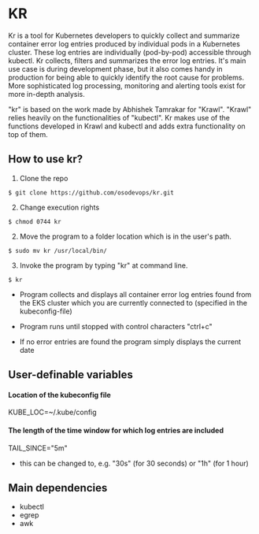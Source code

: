 # KR

Kr is a tool for Kubernetes developers to quickly collect and summarize container error log entries produced by individual pods in a Kubernetes cluster.
These log entries are individually (pod-by-pod) accessible through kubectl. Kr collects, filters and summarizes the error log entries.
It's main use case is during development phase, but it also comes handy in production for being able to quickly identify the root cause for problems.
More sophisticated log processing, monitoring and alerting tools exist for more in-depth analysis.

"kr" is based on the work made by Abhishek Tamrakar for "Krawl". 
"Krawl" relies heavily on the functionalities of "kubectl".
Kr makes use of the functions developed in Krawl and kubectl and adds extra functionality on top of them.

## How to use kr?
1. Clone the repo

`$ git clone https://github.com/osodevops/kr.git`

2. Change execution rights

`$ chmod 0744 kr`

2. Move the program to a folder location which is in the user's path.

`$ sudo mv kr /usr/local/bin/`

3. Invoke the program by typing "kr" at command line.

`$ kr`

- Program collects and displays all container error log entries found from the
EKS cluster which you are currently connected to (specified in the kubeconfig-file)

- Program runs until stopped with control characters "ctrl+c"

- If no error entries are found the program simply displays the current date

## User-definable variables
#### Location of the kubeconfig file
KUBE_LOC=~/.kube/config
#### The length of the time window for which log entries are included 
TAIL_SINCE="5m"

- this can be changed to, e.g. "30s" (for 30 seconds) or "1h" (for 1 hour)

## Main dependencies
- kubectl
- egrep
- awk
